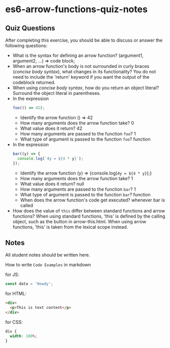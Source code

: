 # es6-arrow-functions-quiz-notes

## Quiz Questions

After completing this exercise, you should be able to discuss or answer the following questions:

- What is the syntax for defining an arrow function?
  (argument1, argument2, ...) => code block;
- When an arrow function's body is not surrounded in curly braces (_concise body syntax_), what changes in its functionality?
  You do not need to include the 'return' keyword if you want the output of the codeblock returned.
- When using _concise body syntax_, how do you return an object literal?
  Surround the object literal in parentheses.
- In the expression
  ```js
  foo(() => 42);
  ```
  - Identify the arrow function
    () => 42
  - How many arguments does the arrow function take?
    0
  - What value does it return?
    42
  - How many arguments are passed to the function `foo`?
    1
  - What type of argument is passed to the function `foo`?
    function
- In the expression
  ```js
  bar((y) => {
    console.log(`4y = ${4 * y}`);
  });
  ```
  - Identify the arrow function
    (y) => {console.log(`4y = ${4 * y}`);}
  - How many arguments does the arrow function take?
    1
  - What value does it return?
    null
  - How many arguments are passed to the function `bar`?
    1
  - What type of argument is passed to the function `bar`?
    function
  - When does the arrow function's code get executed?
    whenever bar is called
- How does the value of `this` differ between standard functions and arrow functions?
  When using standard functions, 'this' is defined by the calling object, such as the button in arrow-this.html. When using arrow functions, 'this' is taken from the lexical scope instead.

## Notes

All student notes should be written here.

How to write `Code Examples` in markdown

for JS:

```javascript
const data = 'Howdy';
```

for HTML:

```html
<div>
  <p>This is text content</p>
</div>
```

for CSS:

```css
div {
  width: 100%;
}
```
